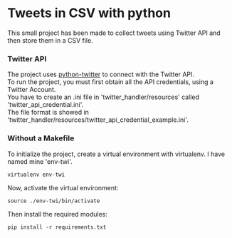 # Tweets in CSV with python

This small project has been made to collect tweets using Twitter API and then store them in a CSV file.  

### Twitter API
The project uses [python-twitter](https://github.com/bear/python-twitter) to connect with the Twitter API.  
To run the project, you must first obtain all the API credentials, using a Twitter Account.  
You have to create an .ini file in 'twitter_handler/resources' called 'twitter_api_credential.ini'.  
The file format is showed in 'twitter_handler/resources/twitter_api_credential_example.ini'.  

### Without a Makefile
To initialize the project, create a virtual environment with virtualenv. I have named mine 'env-twi'.  
```
virtualenv env-twi
```

Now, activate the virtual environment:  
```
source ./env-twi/bin/activate
```

Then install the required modules:  
```
pip install -r requirements.txt
```

###
